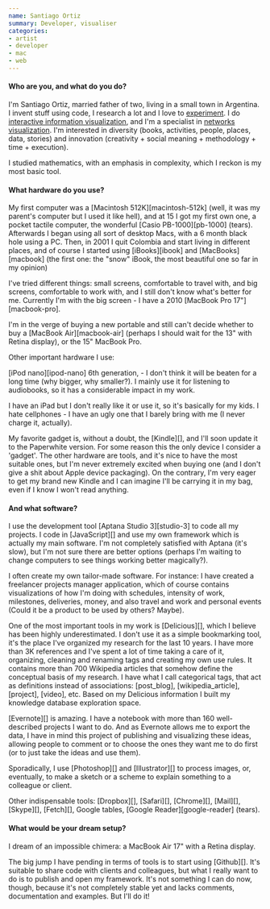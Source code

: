 ```yaml
---
name: Santiago Ortiz
summary: Developer, visualiser
categories:
- artist
- developer
- mac
- web
---
```


#### Who are you, and what do you do?

I'm Santiago Ortiz, married father of two, living in a small town in Argentina. I invent stuff using code, I research a lot and I love to [experiment](http://moebio.com/research/sevensets/ "Santiago's seven sets of Venn diagrams."). I do [interactive information visualization](http://moebio.com/ "Santiago's website."), and I'm a specialist in [networks visualization](http://moebio.com/newk/twitter/ "Santiago's Twitter employee conversations graph."). I'm interested in diversity (books, activities, people, places, data, stories) and innovation (creativity + social meaning + methodology + time + execution).

I studied mathematics, with an emphasis in complexity, which I reckon is my most basic tool.

#### What hardware do you use?

My first computer was a [Macintosh 512K][macintosh-512k] (well, it was my parent's computer but I used it like hell), and at 15 I got my first own one, a pocket tactile computer, the wonderful [Casio PB-1000][pb-1000] (tears). Afterwards I began using all sort of desktop Macs, with a 6 month black hole using a PC. Then, in 2001 I quit Colombia and start living in different places, and of course I  started using [iBooks][ibook] and [MacBooks][macbook] (the first one: the "snow" iBook, the most beautiful one so far in my opinion)

I've tried different things: small screens, comfortable to travel with, and big screens, comfortable to work with, and I still don't know what's better for me. Currently I'm with the big screen - I have a 2010 [MacBook Pro 17"][macbook-pro]. 

I'm in the verge of buying a new portable and still can't decide whether to buy a [MacBook Air][macbook-air] (perhaps I should wait for the 13" with Retina display), or the 15" MacBook Pro.

Other important hardware I use: 

[iPod nano][ipod-nano] 6th generation, - I don't think it will be beaten for a long time (why bigger, why smaller?). I mainly use it for listening to audiobooks, so it has a considerable impact in my work.

I have an iPad but I don't really like it or use it, so it's basically for my kids. I hate cellphones - I have an ugly one that I barely bring with me (I never charge it, actually).

My favorite gadget is, without a doubt, the [Kindle][], and I'll soon update it to the Paperwhite version. For some reason this the only device I consider a 'gadget'. The other hardware are tools, and it's nice to have the most suitable ones, but I'm never extremely excited when buying one (and I don't give a shit about Apple device packaging). On the contrary, I'm very eager to get my brand new Kindle and I can imagine I'll be carrying it in my bag, even if I know I won't read anything.

#### And what software?

I use the development tool [Aptana Studio 3][studio-3] to code all my projects. I code in [JavaScript][] and use my own framework which is actually my main software. I'm not completely satisfied with Aptana (it's slow), but I'm not sure there are better options (perhaps I'm waiting to change computers to see things working better magically?). 

I often create my own tailor-made software. For instance: I have created a freelancer projects manager application, which of course contains visualizations of how I'm doing with schedules, intensity of work, milestones, deliveries, money, and also travel and work and personal events (Could it be a product to be used by others? Maybe).

One of the most important tools in my work is [Delicious][], which I believe has been highly underestimated. I don't use it as a simple bookmarking tool, it's the place I've organized my research for the last 10 years. I have more than 3K references and I've spent a lot of time taking a care of it, organizing, cleaning and renaming tags and creating my own use rules. It contains more than 700 Wikipedia articles that somehow define the conceptual basis of my research. I have what I call categorical tags, that act as definitions instead of associations: \[post_blog\], \[wikipedia_article\], \[project\], \[video\], etc. Based on my Delicious information I built my knowledge database exploration space.

[Evernote][] is amazing. I have a notebook with more than 160 well-described projects I want to do. And as Evernote allows me to export the data, I have in mind this project of publishing and visualizing these ideas, allowing people to comment or to choose the ones they want me to do first (or to just take the ideas and use them).

Sporadically, I use [Photoshop][] and [Illustrator][] to process images, or, eventually, to make a sketch or a scheme to explain something to a colleague or client.

Other indispensable tools: [Dropbox][], [Safari][], [Chrome][], [Mail][], [Skype][], [Fetch][], Google tables, [Google Reader][google-reader] (tears).

#### What would be your dream setup?

I dream of an impossible chimera: a MacBook Air 17" with a Retina display.

The big jump I have pending in terms of tools is to start using [Github][]. It's suitable to share code with clients and colleagues, but what I really want to do is to publish and open my framework. It's not something I can do now, though, because it's not completely stable yet and lacks comments, documentation and examples. But I'll do it!